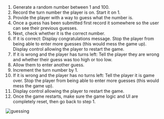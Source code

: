1) Generate a random number between 1 and 100.
2) Record the turn number the player is on. Start it on 1.
3) Provide the player with a way to guess what the number is.
4) Once a guess has been submitted first record it somewhere so the user can see their previous guesses.
5) Next, check whether it is the correct number.
6) If it is correct:
Display congratulations message.
Stop the player from being able to enter more guesses (this would mess the game up).
Display control allowing the player to restart the game.
7) If it is wrong and the player has turns left:
Tell the player they are wrong and whether their guess was too high or too low.
8) Allow them to enter another guess.
9) Increment the turn number by 1.
10) If it is wrong and the player has no turns left:
Tell the player it is game over.
Stop the player from being able to enter more guesses (this would mess the game up).
11) Display control allowing the player to restart the game.
12) Once the game restarts, make sure the game logic and UI are completely reset, then go back to step 1.



![guessing](https://user-images.githubusercontent.com/24884380/175181208-84d6877b-7d0b-41e1-bf44-3a8bec21f691.jpg)

